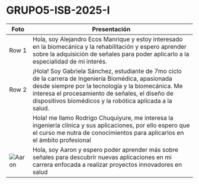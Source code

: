 # GRUPO5-ISB-2025-I
| Foto | Presentación | 
|----------|----------|
| Row 1    | Hola, soy Alejandro Ecos Manrique y estoy interesado en la biomecánica y la rehabilitación y espero aprender sobre la adquisición de señales para poder aplicarlo a la especialidad de mi interés.   |
| Row 2    | ¡Hola! Soy Gabriela Sánchez, estudiante de 7mo ciclo de la carrera de Ingeniería Biomédica, apasionada desde siempre por la tecnología y la biomecánica. Me interesa el procesamiento de señales, el diseño de dispositivos biomédicos y la robótica aplicada a la salud. | 
|     | Hola! me llamo Rodrigo Chuquiyure, me interesa la ingeniería clínica y sus aplicaciones, por ello espero que el curso me nutra de conocimientos para aplicarlos en el ámbito profesional |
|![Aaron]("C:\Users\HP\Downloads\17e46682-7be6-4a64-84f5-6bb92c6e2023.jpg")          | Hola, soy Aaron y espero poder aprender más sobre señales para descubrir nuevas aplicaciones en mi carrera enfocada a realizar proyectos innovadores en salud | 
